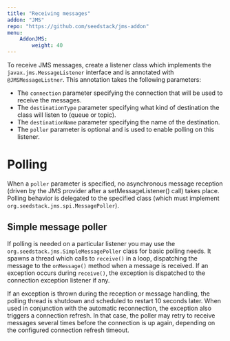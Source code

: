 ```yaml
---
title: "Receiving messages"
addon: "JMS"
repo: "https://github.com/seedstack/jms-addon"
menu:
    AddonJMS:
        weight: 40
---
```


To receive JMS messages, create a listener class which implements the `javax.jms.MessageListener` interface and is 
annotated with `@JMSMessageListner`. This annotation takes the following parameters:

* The `connection` parameter specifying the connection that will be used to receive the messages.
* The `destinationType` parameter specifying what kind of destination the class will listen to (queue or topic).
* The `destinationName` parameter specifying the name of the destination.
* The `poller` parameter is optional and is used to enable polling on this listener.

# Polling

When a `poller` parameter is specified, no asynchronous message reception (driven by the JMS provider after a 
setMessageListener() call) takes place. Polling behavior is delegated to the specified class (which must implement
`org.seedstack.jms.spi.MessagePoller`).

## Simple message poller

If polling is needed on a particular listener you may use the `org.seedstack.jms.SimpleMessagePoller` class for
basic polling needs. It spawns a thread which calls to `receive()` in a loop, dispatching the message to the 
`onMessage()` method when a message is received. If an exception occurs during `receive()`, the exception is dispatched
to the connection exception listener if any.

If an exception is thrown during the reception or message handling, the polling thread is shutdown and scheduled to
restart 10 seconds later. When used in conjunction with the automatic reconnection, the exception also triggers a
connection refresh. In that case, the poller may retry to receive messages several times before the connection is up again, 
depending on the configured connection refresh timeout.